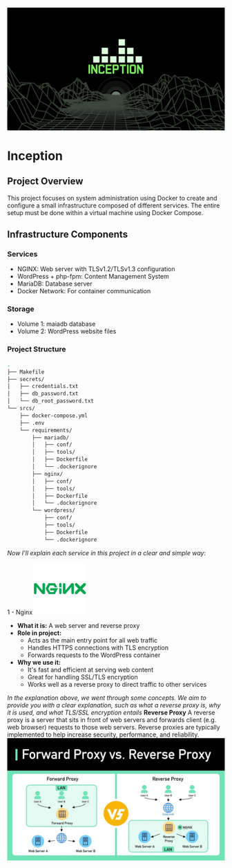![alt text](https://github.com/TalalMiftah/INCEPTION/blob/main/images/Inception1.png?raw=true)
# Inception
## Project Overview
This project focuses on system administration using Docker to create and configure a small infrastructure composed of different services. The entire setup must be done within a virtual machine using Docker Compose.
## Infrastructure Components
### Services
- NGINX: Web server with TLSv1.2/TLSv1.3 configuration
- WordPress + php-fpm: Content Management System
- MariaDB: Database server
- Docker Network: For container communication
### Storage
- Volume 1: maiadb database
- Volume 2: WordPress website files
### Project Structure
```bash
.
├── Makefile
├── secrets/
│   ├── credentials.txt
│   ├── db_password.txt
│   └── db_root_password.txt
└── srcs/
    ├── docker-compose.yml
    ├── .env
    └── requirements/
        ├── mariadb/
        │   ├── conf/
        │   ├── tools/
        │   ├── Dockerfile
        │   └── .dockerignore
        ├── nginx/
        │   ├── conf/
        │   ├── tools/
        │   ├── Dockerfile
        │   └── .dockerignore
        └── wordpress/
            ├── conf/
            ├── tools/
            ├── Dockerfile
            └── .dockerignore
```

_Now I'll explain each service in this project in a clear and simple way:_

1 - Nginx
![alt text](https://github.com/TalalMiftah/INCEPTION/blob/main/images/image.png?raw=true)
- **What it is:** A web server and reverse proxy
- **Role in project:**
  - Acts as the main entry point for all web traffic
  - Handles HTTPS connections with TLS encryption
  - Forwards requests to the WordPress container
- **Why we use it:**
  - It's fast and efficient at serving web content
  - Great for handling SSL/TLS encryption
  - Works well as a reverse proxy to direct traffic to other services

_In the explanation above, we went through some concepts. We aim to provide you with a clear explanation, such as what a reverse proxy is, why it is used, and what TLS/SSL encryption entails_
**Reverse Proxy**
A reverse proxy is a server that sits in front of web servers and forwards client (e.g. web browser) requests to those web servers. Reverse proxies are typically implemented to help increase security, performance, and reliability.
![alt text](https://github.com/TalalMiftah/INCEPTION/blob/main/images/reverceProxy.png?raw=true)
